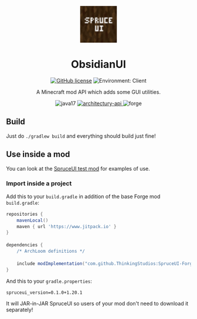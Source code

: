 <center><div align="center">

<img height="100" src="src/main/resources/icon.png" width="100"/>

# ObsidianUI

[![GitHub license](https://img.shields.io/github/license/LambdAurora/SpruceUI?style=flat-square)](https://raw.githubusercontent.com/LambdAurora/SpruceUI/master/LICENSE)
![Environment: Client](https://img.shields.io/badge/environment-client-1976d2?style=flat-square)

A Minecraft mod API which adds some GUI utilities.

<img alt="java17" height="56" src="https://cdn.jsdelivr.net/npm/@intergrav/devins-badges@3/assets/cozy/built-with/java17_vector.svg">

<a href="https://modrinth.com/mod/architectury-api">
<img alt="architectury-api" height="56" src="https://cdn.jsdelivr.net/npm/@intergrav/devins-badges@3/assets/cozy/requires/architectury-api_vector.svg">
</a>

<img alt="forge" height="56" src="https://cdn.jsdelivr.net/npm/@intergrav/devins-badges@3/assets/cozy/supported/forge_vector.svg">

</div></center>


## Build

Just do `./gradlew build` and everything should build just fine!

## Use inside a mod

You can look at the [SpruceUI test mod](src/main/java/dev/lambdaurora/spruceui/test) for examples of use.

### Import inside a project

Add this to your `build.gradle` in addition of the base Forge mod `build.gradle`:

```groovy
repositories {
    mavenLocal()
    maven { url 'https://www.jitpack.io' }
}

dependencies {
    /* ArchLoom definitions */

    include modImplementation("com.github.ThinkingStudios:SpruceUI-Forged:${project.spruceui_version}")
}
```

And this to your `gradle.properties`:

```properties
spruceui_version=0.1.0+1.20.1
```

It will JAR-in-JAR SpruceUI so users of your mod don't need to download it separately!
